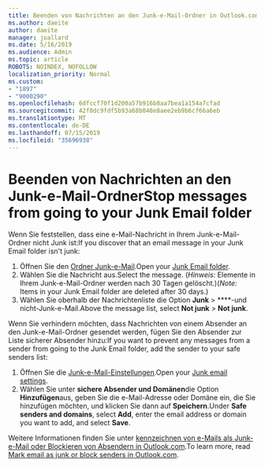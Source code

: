 ```yaml
---
title: Beenden von Nachrichten an den Junk-e-Mail-Ordner in Outlook.com
ms.author: daeite
author: daeite
manager: joallard
ms.date: 5/16/2019
ms.audience: Admin
ms.topic: article
ROBOTS: NOINDEX, NOFOLLOW
localization_priority: Normal
ms.custom:
- "1897"
- "9000290"
ms.openlocfilehash: 6dfccf70f1d200a57b916b8aa7bea1a154a7cfad
ms.sourcegitcommit: 42f0dc9fdf5b93a68b048e8aee2eb9b6cf66a6eb
ms.translationtype: MT
ms.contentlocale: de-DE
ms.lasthandoff: 07/15/2019
ms.locfileid: "35696938"
---
```

# <a name="stop-messages-from-going-to-your-junk-email-folder"></a><span data-ttu-id="8841c-102">Beenden von Nachrichten an den Junk-e-Mail-Ordner</span><span class="sxs-lookup"><span data-stu-id="8841c-102">Stop messages from going to your Junk Email folder</span></span>

<span data-ttu-id="8841c-103">Wenn Sie feststellen, dass eine e-Mail-Nachricht in Ihrem Junk-e-Mail-Ordner nicht Junk ist:</span><span class="sxs-lookup"><span data-stu-id="8841c-103">If you discover that an email message in your Junk Email folder isn't junk:</span></span>

1. <span data-ttu-id="8841c-104">Öffnen Sie den [Ordner Junk-e-Mail](https://outlook.live.com/mail/junkemail).</span><span class="sxs-lookup"><span data-stu-id="8841c-104">Open your [Junk Email folder](https://outlook.live.com/mail/junkemail).</span></span>
1. <span data-ttu-id="8841c-105">Wählen Sie die Nachricht aus.</span><span class="sxs-lookup"><span data-stu-id="8841c-105">Select the message.</span></span> <span data-ttu-id="8841c-106">(*Hinweis:* Elemente in Ihrem Junk-e-Mail-Ordner werden nach 30 Tagen gelöscht.)</span><span class="sxs-lookup"><span data-stu-id="8841c-106">(*Note:* Items in your Junk Email folder are deleted after 30 days.)</span></span>
1. <span data-ttu-id="8841c-107">Wählen Sie oberhalb der Nachrichtenliste die Option **Junk** > \*\*\*\*-und nicht-Junk-e-Mail.</span><span class="sxs-lookup"><span data-stu-id="8841c-107">Above the message list, select **Not junk** > **Not junk**.</span></span>

<span data-ttu-id="8841c-108">Wenn Sie verhindern möchten, dass Nachrichten von einem Absender an den Junk-e-Mail-Ordner gesendet werden, fügen Sie den Absender zur Liste sicherer Absender hinzu:</span><span class="sxs-lookup"><span data-stu-id="8841c-108">If you want to prevent any messages from a sender from going to the Junk Email folder, add the sender to your safe senders list:</span></span>

1. <span data-ttu-id="8841c-109">Öffnen Sie die [Junk-e-Mail-Einstellungen](https://go.microsoft.com/fwlink/?linkid=2035804).</span><span class="sxs-lookup"><span data-stu-id="8841c-109">Open your [Junk email settings](https://go.microsoft.com/fwlink/?linkid=2035804).</span></span>
1. <span data-ttu-id="8841c-110">Wählen Sie unter **sichere Absender und Domänen**die Option **Hinzufügen**aus, geben Sie die e-Mail-Adresse oder Domäne ein, die Sie hinzufügen möchten, und klicken Sie dann auf **Speichern**.</span><span class="sxs-lookup"><span data-stu-id="8841c-110">Under **Safe senders and domains**, select **Add**, enter the email address or domain you want to add, and select **Save**.</span></span>

<span data-ttu-id="8841c-111">Weitere Informationen finden Sie unter [kennzeichnen von e-Mails als Junk-e-Mail oder Blockieren von Absendern in Outlook.com](https://support.office.com/article/a3ece97b-82f8-4a5e-9ac3-e92fa6427ae4?wt.mc_id=Office_Outlook_com_Alchemy).</span><span class="sxs-lookup"><span data-stu-id="8841c-111">To learn more, read [Mark email as junk or block senders in Outlook.com](https://support.office.com/article/a3ece97b-82f8-4a5e-9ac3-e92fa6427ae4?wt.mc_id=Office_Outlook_com_Alchemy).</span></span>
